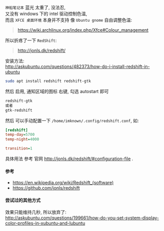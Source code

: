 `神船笔记本` 蓝光 太重了, 没法忍,  
又没有 windows 下的 intel 驱动控制色温,  
而且 `XFCE 桌面环境` 本身并不支持 像 `Ubuntu gnome` 自由调整色温:  
> https://wiki.archlinux.org/index.php/Xfce#Colour_management

所以折疼了一下 `RedShift`:
> http://jonls.dk/redshift/


安装方法:  
http://askubuntu.com/questions/482373/how-do-i-install-redshift-in-ubuntu
``` bash
sudo apt install redshift redshift-gtk
```

然后 启用, 通知区域的图标 右键, 勾选 autostart 即可
``` bash
redshift-gtk
或者
gtk-redshift
```

然后 可以手动配置一下 `/home/imknown/.config/redshift.conf`, 如:
``` ini
[redshift]
temp-day=5700
temp-night=4000

transition=1
```
具体用法 参考 官网 http://jonls.dk/redshift/#configuration-file .  

#### 参考
- https://en.wikipedia.org/wiki/Redshift_(software)
- https://github.com/jonls/redshift

#### 尝试过的其他方式
效果只能维持几秒, 所以放弃了:  
http://askubuntu.com/questions/199661/how-do-you-set-system-display-color-profiles-in-xubuntu-and-lubuntu
